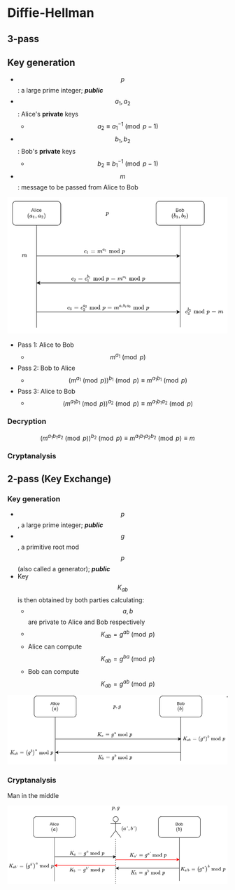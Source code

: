 # Diffie-Hellman

## 3-pass

## Key generation

* $$p$$: a large prime integer; _**public**_
* $$a_1,a_2$$: Alice's **private** keys
  * $$a_2\equiv {a_1}^{-1}\pmod {p-1}$$
* $$b_1,b_2$$: Bob's **private** keys
  * $$b_2\equiv {b_1}^{-1}\pmod {p-1}$$
* $$m$$: message to be passed from Alice to Bob

![Alice passing message to Bob](../.gitbook/assets/3-pass.PNG)

* Pass 1: Alice to Bob
  * $$m^{a_1}\pmod p$$
* Pass 2: Bob to Alice
  * $$(m^{a_1}\pmod p)^{b_1}\pmod p\equiv m^{a_1b_1}\pmod p$$
* Pass 3: Alice to Bob
  * $$(m^{a_1b_1}\pmod p)^{a_2}\pmod p\equiv m^{a_1b_1a_2}\pmod p$$

### Decryption

$$(m^{a_1b_1a_2}\pmod p)^{b_2}\pmod p\equiv m^{a_1b_1a_2b_2}\pmod p\equiv m$$

### Cryptanalysis

## 2-pass \(Key Exchange\)

### Key generation

* $$p$$, a large prime integer; _**public**_
* $$g$$, a primitive root mod $$p$$\(also called a generator\); _**public**_
* Key $$K_{ab}$$is then obtained by both parties calculating:
  * $$a,b$$ are private to Alice and Bob respectively
  * $$K_{ab}=g^{ab}\pmod p$$
  * Alice can compute $$K_{ab}=g^{ba}\pmod p$$
  * Bob can compute $$K_{ab}=g^{ab}\pmod p$$

![Alice and Bob sharing the key](../.gitbook/assets/key-exchange.png)

### Cryptanalysis

Man in the middle

![](../.gitbook/assets/key-exchange-mitm.png)


